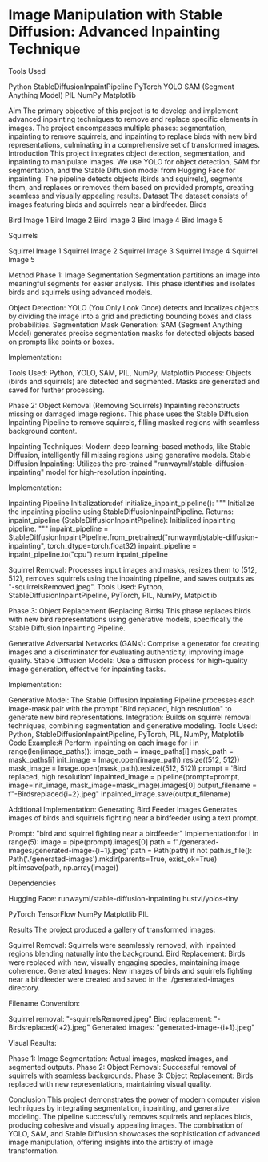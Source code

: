 # Image Manipulation with Stable Diffusion: Advanced Inpainting Technique


Tools Used

Python
StableDiffusionInpaintPipeline
PyTorch
YOLO
SAM (Segment Anything Model)
PIL
NumPy
Matplotlib

Aim
The primary objective of this project is to develop and implement advanced inpainting techniques to remove and replace specific elements in images. The project encompasses multiple phases: segmentation, inpainting to remove squirrels, and inpainting to replace birds with new bird representations, culminating in a comprehensive set of transformed images.
Introduction
This project integrates object detection, segmentation, and inpainting to manipulate images. We use YOLO for object detection, SAM for segmentation, and the Stable Diffusion model from Hugging Face for inpainting. The pipeline detects objects (birds and squirrels), segments them, and replaces or removes them based on provided prompts, creating seamless and visually appealing results.
Dataset
The dataset consists of images featuring birds and squirrels near a birdfeeder.
Birds

Bird Image 1
Bird Image 2
Bird Image 3
Bird Image 4
Bird Image 5

Squirrels

Squirrel Image 1
Squirrel Image 2
Squirrel Image 3
Squirrel Image 4
Squirrel Image 5

Method
Phase 1: Image Segmentation
Segmentation partitions an image into meaningful segments for easier analysis. This phase identifies and isolates birds and squirrels using advanced models.

Object Detection: YOLO (You Only Look Once) detects and localizes objects by dividing the image into a grid and predicting bounding boxes and class probabilities.
Segmentation Mask Generation: SAM (Segment Anything Model) generates precise segmentation masks for detected objects based on prompts like points or boxes.

Implementation:

Tools Used: Python, YOLO, SAM, PIL, NumPy, Matplotlib
Process: Objects (birds and squirrels) are detected and segmented. Masks are generated and saved for further processing.

Phase 2: Object Removal (Removing Squirrels)
Inpainting reconstructs missing or damaged image regions. This phase uses the Stable Diffusion Inpainting Pipeline to remove squirrels, filling masked regions with seamless background content.

Inpainting Techniques: Modern deep learning-based methods, like Stable Diffusion, intelligently fill missing regions using generative models.
Stable Diffusion Inpainting: Utilizes the pre-trained "runwayml/stable-diffusion-inpainting" model for high-resolution inpainting.

Implementation:

Inpainting Pipeline Initialization:def initialize_inpaint_pipeline():
    """
    Initialize the inpainting pipeline using StableDiffusionInpaintPipeline.
    Returns:
        inpaint_pipeline (StableDiffusionInpaintPipeline): Initialized inpainting pipeline.
    """
    inpaint_pipeline = StableDiffusionInpaintPipeline.from_pretrained("runwayml/stable-diffusion-inpainting", torch_dtype=torch.float32)
    inpaint_pipeline = inpaint_pipeline.to("cpu")
    return inpaint_pipeline


Squirrel Removal: Processes input images and masks, resizes them to (512, 512), removes squirrels using the inpainting pipeline, and saves outputs as "-squirrelsRemoved.jpeg".
Tools Used: Python, StableDiffusionInpaintPipeline, PyTorch, PIL, NumPy, Matplotlib

Phase 3: Object Replacement (Replacing Birds)
This phase replaces birds with new bird representations using generative models, specifically the Stable Diffusion Inpainting Pipeline.

Generative Adversarial Networks (GANs): Comprise a generator for creating images and a discriminator for evaluating authenticity, improving image quality.
Stable Diffusion Models: Use a diffusion process for high-quality image generation, effective for inpainting tasks.

Implementation:

Generative Model: The Stable Diffusion Inpainting Pipeline processes each image-mask pair with the prompt "Bird replaced, high resolution" to generate new bird representations.
Integration: Builds on squirrel removal techniques, combining segmentation and generative modeling.
Tools Used: Python, StableDiffusionInpaintPipeline, PyTorch, PIL, NumPy, Matplotlib
Code Example:# Perform inpainting on each image
for i in range(len(image_paths)):
    image_path = image_paths[i]
    mask_path = mask_paths[i]
    init_image = Image.open(image_path).resize((512, 512))
    mask_image = Image.open(mask_path).resize((512, 512))
    prompt = 'Bird replaced, high resolution'
    inpainted_image = pipeline(prompt=prompt, image=init_image, mask_image=mask_image).images[0]
    output_filename = f"-Birdsreplaced{i+2}.jpeg"
    inpainted_image.save(output_filename)



Additional Implementation: Generating Bird Feeder Images
Generates images of birds and squirrels fighting near a birdfeeder using a text prompt.

Prompt: "bird and squirrel fighting near a birdfeeder"
Implementation:for i in range(5):
    image = pipe(prompt).images[0]
    path = f'./generated-images/generated-image-{i+1}.jpeg'
    path = Path(path)
    if not path.is_file():
        Path('./generated-images').mkdir(parents=True, exist_ok=True)
    plt.imsave(path, np.array(image))



Dependencies

Hugging Face: 
runwayml/stable-diffusion-inpainting
hustvl/yolos-tiny


PyTorch
TensorFlow
NumPy
Matplotlib
PIL

Results
The project produced a gallery of transformed images:

Squirrel Removal: Squirrels were seamlessly removed, with inpainted regions blending naturally into the background.
Bird Replacement: Birds were replaced with new, visually engaging species, maintaining image coherence.
Generated Images: New images of birds and squirrels fighting near a birdfeeder were created and saved in the ./generated-images directory.

Filename Convention:

Squirrel removal: "-squirrelsRemoved.jpeg"
Bird replacement: "-Birdsreplaced{i+2}.jpeg"
Generated images: "generated-image-{i+1}.jpeg"

Visual Results:

Phase 1: Image Segmentation: Actual images, masked images, and segmented outputs.
Phase 2: Object Removal: Successful removal of squirrels with seamless backgrounds.
Phase 3: Object Replacement: Birds replaced with new representations, maintaining visual quality.

Conclusion
This project demonstrates the power of modern computer vision techniques by integrating segmentation, inpainting, and generative modeling. The pipeline successfully removes squirrels and replaces birds, producing cohesive and visually appealing images. The combination of YOLO, SAM, and Stable Diffusion showcases the sophistication of advanced image manipulation, offering insights into the artistry of image transformation.

